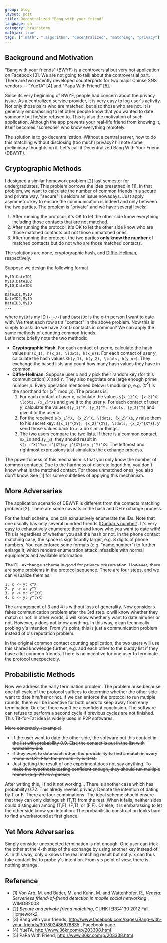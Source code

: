 ```yaml
---
group: blog
layout: post
title: Decentralized "Bang with your friend"
language: en
category: brainstorm
mathjax: true
tags: [":math", ":algorithm", "decentralized", "matching", "privacy"]
---
```


## Background and Motivation

"Bang with your friends" (BWYF) is a controversial but very hot application on Facebook [3]. 
We are not going to talk about the controversial part. 
There are two recently developed counterparts for two major Chinse SNS vendors
-- "YueTA" [4] and "Papa With Friend" [5]. 

Since its very beginning of BWYF, people had concern about the privacy issue. 
As a centralized service provider, it is very easy to log user's activity. 
Not only those pairs who are matched, but also those who are not. 
It is generally embarassing to let other people know that 
you wanted to date someone but he/she refused to. 
This is also the motivation of such application.
Although the app prevents your real-life friend from knowing it, 
itself becomes "someone" who know everything remotely. 

The solution is to go decentralization.
Without a central server, how to do this matching without disclosing (too much) privacy? 
I'll note some preliminary thoughts on it.
Let's call it Decentralized Bang With Your Friend (DBWYF).

## Cryptographic Methods

I designed a similar homework problem [2] last semester for undergraduates. 
This problem borrows the idea presetned in [1]. 
In that problem, we want to calculate the number of common friends in a secure and private way. 
"secure" is seldom an issue nowadays. 
Just apply asymmetric key to ensure the communication is indeed and only between the two parties. 
The problem is "private" and we have several levels:

   1. After running the protocol, it's OK to let the other side know everything, 
   including those contacts that are not matched. 
   2. After running the protocol, it's OK to let the other side know 
   who are those matched contacts but not those unmatched ones. 
   3. After running the protocol, the two parties **only know the number** of matched contacts 
   but do not who are those matched contacts.

The solutions are none, cryptographic hash, and
[Diffie–Hellman](http://en.wikipedia.org/wiki/Diffie–Hellman_key_exchange), respectively.

Suppose we design the following format

```
MyID,DateID1
MyID,DateID2
MyID,DateID3
...
DateID1,MyID
DateID2,MyID
DateID3,MyID
...
```

where `MyID` is my ID (`-_-//`) and `DateIDx` is the x-th person I want to date with.
We treat each row as a "contact" in the above problem. 
Now this is simply to ask: do we have 2 or 0 contacts in common? 
We can apply the same methods of counting common friends.   
Let's note briefly note the two methods:

   * **Cryptographic Hash**. 
   For each contact of user $x$, 
   calculate the hash values `$h(x_1), h(x_2), \ldots, h(x_n)$`. 
   For each contact of user $y$, 
   calculate the hash values `$h(y_1), h(y_2), \ldots, h(y_n)$`. 
   They exchange the hased lists and count how many hash values they have in common. 
   * **Diffie-Hellman**. 
   Suppose user $x$ and $y$ pick their random key (for this communication) $X$ and $Y$. 
   They also negotiate one large enough prime number $p$. 
   Every operation mentioned below is modular $p$, 
   e.g. $(x^X)$ is the shorthand for $(x^X \mod p)$.
   The process is:
      1. For each contact of user $x$, 
      calculate the values `${x_1}^X, {x_2}^X, \ldots, {x_2}^X$` and give it to the user $y$.
      For each contact of user $y$, 
      calculate the values `${y_1}^Y, {y_2}^Y, \ldots, {y_2}^Y$` and give it to the user $x$.
      2. For the received `${x_1}^X, {x_2}^X, \ldots, {x_2}^X$`, 
      $y$ raise them to his secret key: 
      `${x_1}^{XY}, {x_2}^{XY}, \ldots, {x_2}^{XY}$`.
      $y$ send those values back to $x$. 
      $x$ do similar things. 
      3. The two users compare the two lists. 
      If there is a common contact, `$x_i$` and `$y_j$`, 
      they should result in `$(x_i^X)^Y=x_i^{XY}=y_j^{XY}=(y_j^Y)^X$`.
      The leftmost and rightmost expressions just simulates the exchange process. 

   The powerfulness of this mechanism is that you only know the number of common contacts. 
   Due to the hardness of discrete logorithm, you don't know what is the matched contact. 
   For those unmatched ones, you also don't know.
   See [1] for some subtleties of applying this mechanism. 

## More Adversaries

The application scenario of DBWYF is different from the contacts matching problem [2]. 
There are some caveats in the hash and DH exchange process. 

For the hash scheme, one can exhaustively enumerate the IDs. 
Note that one usually has only several hundred friends
([Dunbar's number](http://en.wikipedia.org/wiki/Dunbar's_number)).
It's very easy to exhaustively enumerate them and know who you want to date with!
This is regardless of whether you salt the hash or not.
In the phone contact matching case, the space is significantly larger,
e.g. 8 digits of phone numbers. 
You can enforce some formats (e.g. "name,number") to further enlarge it, 
which renders enumeration attack infeasible with normal equipments and available information.

The DH exchange scheme is good for privacy preservation. 
However, there are some problems in the protocol sequence. 
There are four steps, and we can visualize them as:

```
1. x -> y: x^X
2. y -> x: y^Y
3. y -> x: x^(XY)
4. x -> y: y^(YX)
```

The arrangement of 3 and 4 is without loss of generality.
Now consider x fakes communication problem after the 3rd step. 
x will know whether they match or not. 
In other words, x will know whether y want to date him/her or not. 
However, y does not know anything.
In this way, x can technically probing y's intention. 
From y's point, this is just a communication problem instead of x's reputation problem. 

In the original common contact counting application, 
the two users will use this shared knowledge further, 
e.g. add each other to the buddy list if they have a lot common friends.
There is no incentive for one user to terminate the protocol unexpectedly. 

## Probabilistic Methods

Now we address the early termination problem.
The problem arise because one full cycle of the protocol suffices to determine 
whether the other side want to date him/her or not. 
If we can enforce the protocol to run mutiple rounds, 
there will be incentive for both users to keep away from early termination. 
Or else, there won't be a confident conclusion.
The software can refuse to perform a second cycle if previous cycles are not finished. 
This Tit-for-Tat idea is widely used in P2P softwares. 

~~More concretely, (example)~~

   * ~~If the user want to date the other side, 
   the software put this contact in the list with probability 0.9. 
   Else the contact is put in the list with probability 0.8.~~
   * ~~If they want to date each other,
   the probability to find a match in every round is 0.81.
   Else the probability is 0.64.~~
   * ~~Just getting the result of one experiment does not say anything. 
   To make the hypothesis testing confident enough,
   they should run multiple rounds (e.g. 20 as a guess).~~

After writing this, I find it not working...
There is another case which has probability 0.72.
This alredy reveals privacy. 
Denote the intention of dating by T or F. 
There are four combinations. 
The ideal scheme should ensure that they can only distinguish (T,T) from the rest. 
When it fails, neither sides could distinguish among (T,F), (F,T), or (F,F). 
Or else, it is embarassing to let the other side know you intention. 
The probabilistic construction looks hard to find a workaround at first glance. 

## Yet More Adversaries

Simply consider unexpected termination is not enough. 
One user can trick the other at the 4-th step of the exchange by using another key instead of $X$. 
In this way, only x knows the real matching result but not y.
x can thus fake contact list to probe y's intention. 
From y's point of view, there is nothing strange.

## Reference

   * [1] Von Arb, M. and Bader, M. and Kuhn, M. and Wattenhofer, R., 
   _Veneta: Serverless friend-of-friend detection in mobile social networking_
   , WIMOB2008 
   * [2] _Secure and private friend matching_, CUHK IERG4130 2012 Fall, Homework2
   * [3] Bang with your friends, 
   <http://www.facebook.com/pages/Bang-with-your-friends/397802486978835>
   , Facebook page. 
   * [4] YueTA, <http://www.36kr.com/p/203308.html>
   * [5] PaPa With Friend, <http://www.36kr.com/p/203338.html>

